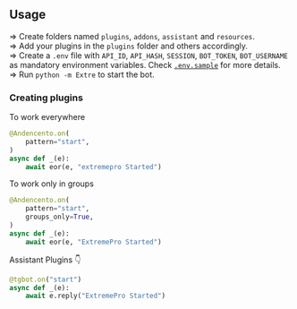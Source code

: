 ## Usage
=> Create folders named `plugins`, `addons`, `assistant` and `resources`.<br/>
=> Add your plugins in the `plugins` folder and others accordingly.<br/>
=> Create a `.env` file with `API_ID`, `API_HASH`, `SESSION`, 
`BOT_TOKEN`, `BOT_USERNAME` as mandatory environment variables. Check
[`.env.sample`](https://github.com/TeamExtremePro/ExtremeProUserbot/.env.sample) for more details.<br/>
=> Run `python -m Extre` to start the bot.<br/>

### Creating plugins
To work everywhere

```python
@Andencento.on(
    pattern="start",
)   
async def _(e):   
    await eor(e, "extremepro Started")   
```

To work only in groups

```python
@Andencento.on(
    pattern="start",
    groups_only=True,
)   
async def _(e):   
    await eor(e, "ExtremePro Started")   
```

Assistant Plugins 👇

```python
@tgbot.on("start")   
async def _(e):   
    await e.reply("ExtremePro Started")   
```
